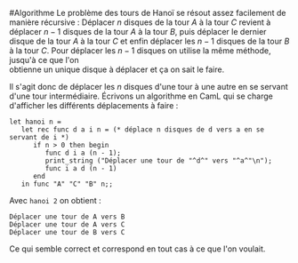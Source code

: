 #Algorithme
Le problème des tours de Hanoï se résout assez facilement de manière récursive :
Déplacer $n$ disques de la tour $A$ à la tour $C$ revient à déplacer 
$n - 1$ disques de la tour $A$ à la tour $B$, puis déplacer le dernier disque de la
tour $A$ à la tour $C$ et enfin déplacer les $n - 1$ disques de la tour $B$ à la tour
$C$. Pour déplacer les $n -1$ disques on utilise la même méthode, jusqu'à ce que l'on  
obtienne un unique disque à déplacer et ça on sait le faire. 

Il s'agit donc de déplacer les $n$ disques d'une tour à une autre en se servant 
d'une tour intermédiaire. Écrivons un algorithme en CamL qui se charge d'afficher 
les différents déplacements à faire :

```caml
let hanoi n =
   let rec func d a i n = (* déplace n disques de d vers a en se servant de i *)
      if n > 0 then begin
         func d i a (n - 1);
         print_string ("Déplacer une tour de "^d^" vers "^a^"\n");
         func i a d (n - 1)
      end
   in func "A" "C" "B" n;;
```
      
Avec `hanoi 2` on obtient :
      
```
Déplacer une tour de A vers B
Déplacer une tour de A vers C
Déplacer une tour de B vers C
```
 
Ce qui semble correct et correspond en tout cas à ce que l'on voulait.
